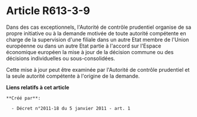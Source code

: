 # Article R613-3-9

Dans des cas exceptionnels, l'Autorité de contrôle prudentiel organise de sa propre initiative ou à la demande motivée de
toute autorité compétente en charge de la supervision d'une filiale dans un autre Etat membre de l'Union européenne ou dans
un autre Etat partie à l'accord sur l'Espace économique européen la mise à jour de la décision commune ou des décisions
individuelles ou sous-consolidées. 

Cette mise à jour peut être examinée par l'Autorité de contrôle prudentiel et la seule autorité compétente à l'origine de la
demande.

**Liens relatifs à cet article**

	**Créé par**:

	  - Décret n°2011-18 du 5 janvier 2011 - art. 1
